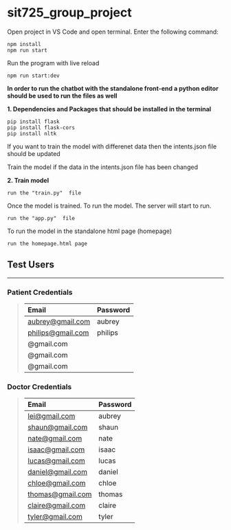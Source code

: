 # sit725_group_project

Open project in VS Code and open terminal. Enter the following command:

```
npm install
npm run start
```

Run the program with live reload

```
npm run start:dev
```

**In order to run the chatbot with the standalone front-end a python editor should be used to run the files as well**

**1. Dependencies and Packages that should be installed in the terminal**

```
pip install flask
pip install flask-cors
pip install nltk
```

If you want to train the model with differenet data then the intents.json file should be updated

Train the model if the data in the intents.json file has been changed

**2. Train model**

```
run the "train.py"  file
```

Once the model is trained. To run the model. The server will start to run.

```
run the "app.py"  file
```

To run the model in the standalone html page (homepage)

```
run the homepage.html page
```

## Test Users

---

### Patient Credentials

> | Email             | Password |
> | :---------------- | :------- |
> | aubrey@gmail.com  | aubrey   |
> | philips@gmail.com | philips  |
> | @gmail.com        |          |
> | @gmail.com        |          |
> | @gmail.com        |          |

### Doctor Credentials

> | Email            | Password |
> | :--------------- | :------- |
> | lei@gmail.com    | aubrey   |
> | shaun@gmail.com  | shaun    |
> | nate@gmail.com   | nate     |
> | isaac@gmail.com  | isaac    |
> | lucas@gmail.com  | lucas    |
> | daniel@gmail.com | daniel   |
> | chloe@gmail.com  | chloe    |
> | thomas@gmail.com | thomas   |
> | claire@gmail.com | claire   |
> | tyler@gmail.com  | tyler    |
